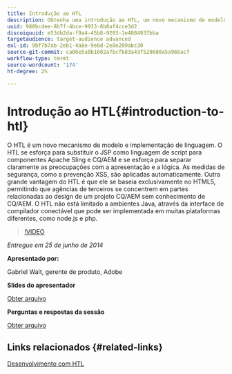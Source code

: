 ```yaml
---
title: Introdução ao HTL
description: Obtenha uma introdução ao HTL, um novo mecanismo de modelo e implementação de linguagem. O HTL se esforça para substituir o JSP como linguagem de script para componentes Apache Sling e CQ/AEM e se esforça para separar claramente as preocupações com a apresentação e a lógica.
uuid: 980bc4ee-8b7f-4bce-9933-8b8af4cce3d2
discoiquuid: e53db2da-f9a4-45b8-9203-1e4084937bba
targetaudience: target-audience advanced
exl-id: 9bf7b7ab-2eb1-4a8e-9e6d-2e8e209abc30
source-git-commit: ca06e5a8b1602a7bcfb83a43f529680a5a96bacf
workflow-type: tm+mt
source-wordcount: '174'
ht-degree: 2%

---
```


# Introdução ao HTL{#introduction-to-htl}

O HTL é um novo mecanismo de modelo e implementação de linguagem. O HTL se esforça para substituir o JSP como linguagem de script para componentes Apache Sling e CQ/AEM e se esforça para separar claramente as preocupações com a apresentação e a lógica. As medidas de segurança, como a prevenção XSS, são aplicadas automaticamente. Outra grande vantagem do HTL é que ele se baseia exclusivamente no HTML5, permitindo que agências de terceiros se concentrem em partes relacionadas ao design de um projeto CQ/AEM sem conhecimento de CQ/AEM. O HTL não está limitado a ambientes Java, através da interface de compilador conectável que pode ser implementada em muitas plataformas diferentes, como node.js e php.

>[!VIDEO](https://video.tv.adobe.com/v/19504/?quality=9)

*Entregue em 25 de junho de 2014*

**Apresentado por:**

Gabriel Walt, gerente de produto, Adobe

**Slides do apresentador**

[Obter arquivo](assets/sightly-component-development.pdf)

**Perguntas e respostas da sessão**

[Obter arquivo](assets/introduction-to-sightly-q-as.pdf)

## Links relacionados {#related-links}

[Desenvolvimento com HTL](https://docs.adobe.com/docs/en/htl/overview.html?wcmmode=disabled)

<!--
[Get back to the Overview](https://helpx.adobe.com/experience-manager/kt/eseminars/gems/aem-index.html)
-->
